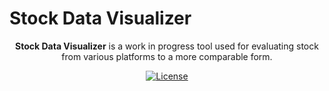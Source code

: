 # Stock Data Visualizer

<div align="center">

<div>

<b>Stock Data Visualizer</b> is a work in progress tool used for evaluating stock from various platforms to a more comparable form.

</div>

[![License](https://img.shields.io/badge/License-MIT-blue)](#license "Go to license section")

</div>
